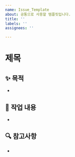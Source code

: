 ```yaml
---
name: Issue_Template
about: 공통으로 사용할 템플릿입니다.
title: ''
labels: ''
assignees: ''

---
```


# 제목

## ✨ 목적
-

## 📄 작업 내용
-

## 🔍 참고사항
-
